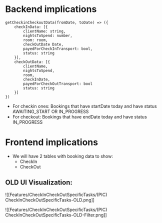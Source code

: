 
# Backend implications

```
getCheckinCheckoutData(fromDate, toDate) => ({
	checkInData: [{
		clientName: string, 
		nightsToSpend: number, 
		room: room, 
		checkOutDate Date, 
		payedForCheckInTransport: bool,
		status: string
	}], 
	checkOutData: [{
		clientName, 
		nightsToSpend, 
		room, 
		checkInDate, 
		payedForCheckOutTransport: bool
		status: string
	}]
})
```
- For checkin ones: Bookings that have startDate today and have status AWAITING_START OR IN_PROGRESS
- For checkout: Bookings that have endDate today and have status IN_PROGRESS

# Frontend implications

- We will have 2 tables with booking data to show: 
	- CheckIn
	- CheckOut

## OLD UI Visualization: 


![[Features/CheckInCheckOutSpecificTasks/(PIC) CheckInCheckOutSpecificTasks-OLD.png]]


![[Features/CheckInCheckOutSpecificTasks/(PIC) CheckInCheckOutSpecificTasks-OLD-Filter.png]]